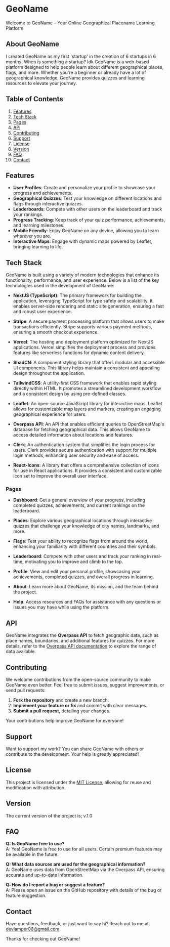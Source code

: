 # GeoName

Welcome to GeoName – Your Online Geographical Placename Learning Platform

## About GeoName

I created GeoName as my first 'startup' in the creation of 6 startups in 6 months. When is something a startup? Idk 
GeoName is a web-based platform designed to help people learn about different geographical places, flags, and more. Whether you're a beginner or already have a lot of geographical knowledge, GeoName provides quizzes and learning resources to elevate your journey.

## Table of Contents

1. [Features](#features)
2. [Tech Stack](#tech-stack)
3. [Pages](#pages)
4. [API](#api)
5. [Contributing](#contributing)
6. [Support](#support)
7. [License](#license)
8. [Version](#version)
9. [FAQ](#faq)
10. [Contact](#contact)

## Features

- **User Profiles**: Create and personalize your profile to showcase your progress and achievements.
- **Geographical Quizzes**: Test your knowledge on different locations and flags through interactive quizzes.
- **Leaderboards**: Compete with other users on the leaderboard and track your rankings.
- **Progress Tracking**: Keep track of your quiz performance, achievements, and learning milestones.
- **Mobile Friendly**: Enjoy GeoName on any device, allowing you to learn wherever you are.
- **Interactive Maps**: Engage with dynamic maps powered by Leaflet, bringing learning to life.

## Tech Stack

GeoName is built using a variety of modern technologies that enhance its functionality, performance, and user experience. Below is a list of the key technologies used in the development of GeoName:

- **NextJS (TypeScript)**: The primary framework for building the application, leveraging TypeScript for type safety and scalability. It enables server-side rendering and static site generation, ensuring a fast and robust user experience.

- **Stripe**: A secure payment processing platform that allows users to make transactions efficiently. Stripe supports various payment methods, ensuring a smooth checkout experience.

- **Vercel**: The hosting and deployment platform optimized for NextJS applications. Vercel simplifies the deployment process and provides features like serverless functions for dynamic content delivery.

- **ShadCN**: A component styling library that offers modular and accessible UI components. This library helps maintain a consistent and appealing design throughout the application.

- **TailwindCSS**: A utility-first CSS framework that enables rapid styling directly within HTML. It promotes a streamlined development workflow and a consistent design by using pre-defined classes.

- **Leaflet**: An open-source JavaScript library for interactive maps. Leaflet allows for customizable map layers and markers, creating an engaging geographical experience for users.

- **Overpass API**: An API that enables efficient queries to OpenStreetMap's database for fetching geographical data. This allows GeoName to access detailed information about locations and features.

- **Clerk**: An authentication system that simplifies the login process for users. Clerk provides secure authentication with support for multiple login methods, enhancing user security and ease of access.

- **React-Icons**: A library that offers a comprehensive collection of icons for use in React applications. It provides a consistent and customizable icon set to improve the overall user interface.

### Pages

- **Dashboard**: Get a general overview of your progress, including completed quizzes, achievements, and current rankings on the leaderboard.

- **Places**: Explore various geographical locations through interactive quizzes that challenge your knowledge of city names, landmarks, and more.

- **Flags**: Test your ability to recognize flags from around the world, enhancing your familiarity with different countries and their symbols.

- **Leaderboard**: Compete with other users and track your ranking in real-time, motivating you to improve and climb to the top.

- **Profile**: View and edit your personal profile, showcasing your achievements, completed quizzes, and overall progress in learning.

- **About**: Learn more about GeoName, its mission, and the team behind the project.

- **Help**: Access resources and FAQs for assistance with any questions or issues you may have while using the platform.

## API

GeoName integrates the **Overpass API** to fetch geographic data, such as place names, boundaries, and additional features for quizzes. For more details, refer to the [Overpass API documentation](https://wiki.openstreetmap.org/wiki/Overpass_API) to explore the range of data available.

## Contributing

We welcome contributions from the open-source community to make GeoName even better. Feel free to submit issues, suggest improvements, or send pull requests:

1. **Fork the repository** and create a new branch.
2. **Implement your feature or fix** and commit with clear messages.
3. **Submit a pull request**, detailing your changes.

Your contributions help improve GeoName for everyone!

## Support

Want to support my work? You can share GeoName with others or contribute to the development. Your help is greatly appreciated!

## License

This project is licensed under the [MIT License](LICENSE), allowing for reuse and modification with attribution.

## Version

The current version of the project is; v.1.0

## FAQ

**Q: Is GeoName free to use?**  
A: Yes! GeoName is free to use for all users. Certain premium features may be available in the future.

**Q: What data sources are used for the geographical information?**  
A: GeoName uses data from OpenStreetMap via the Overpass API, ensuring accurate and up-to-date information.

**Q: How do I report a bug or suggest a feature?**  
A: Please open an issue on the GitHub repository with details of the bug or feature suggestion.

## Contact

Have questions, feedback, or just want to say hi? Reach out to me at [devlamper06@gmail.com](mailto:devlamper06@gmail.com).

Thanks for checking out GeoName!
